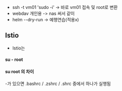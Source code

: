 - ssh -t vm01 'sudo -i' -> 바로 vm01 접속 및 root로 변환
- webdav 개인용 -> nas 써서 같이
- helm --dry-run -> 예행연습(적용x)

## Istio
- Istio는


#### su - root
#### su root 의 차이
-가 있으면 .bashrc / .zshrc / .shrc 중에서 하나가 실행됨
